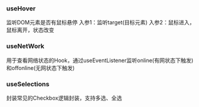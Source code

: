 ### useHover
监听DOM元素是否有鼠标悬停
入参1：监听target(目标元素)
入参2：鼠标进入，鼠标离开，状态改变

### useNetWork
用于查看网络状态的Hook，通过useEventListener监听online(有网状态下触发)和offonline(无网状态下触发)

### useSelections
封装常见的Checkbox逻辑封装，支持多选、全选
